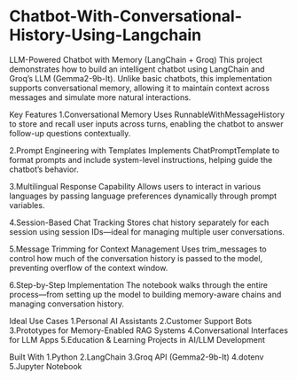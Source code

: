 # Chatbot-With-Conversational-History-Using-Langchain

LLM-Powered Chatbot with Memory (LangChain + Groq)
This project demonstrates how to build an intelligent chatbot using LangChain and Groq’s LLM (Gemma2-9b-It). Unlike basic chatbots, this implementation supports conversational memory, allowing it to maintain context across messages and simulate more natural interactions.

Key Features
1.Conversational Memory
Uses RunnableWithMessageHistory to store and recall user inputs across turns, enabling the chatbot to answer follow-up questions contextually.

2.Prompt Engineering with Templates
Implements ChatPromptTemplate to format prompts and include system-level instructions, helping guide the chatbot’s behavior.

3.Multilingual Response Capability
Allows users to interact in various languages by passing language preferences dynamically through prompt variables.

4.Session-Based Chat Tracking
Stores chat history separately for each session using session IDs—ideal for managing multiple user conversations.

5.Message Trimming for Context Management
Uses trim_messages to control how much of the conversation history is passed to the model, preventing overflow of the context window.

6.Step-by-Step Implementation
The notebook walks through the entire process—from setting up the model to building memory-aware chains and managing conversation history.

Ideal Use Cases
1.Personal AI Assistants
2.Customer Support Bots
3.Prototypes for Memory-Enabled RAG Systems
4.Conversational Interfaces for LLM Apps
5.Education & Learning Projects in AI/LLM Development

Built With
1.Python
2.LangChain
3.Groq API (Gemma2-9b-It)
4.dotenv
5.Jupyter Notebook
